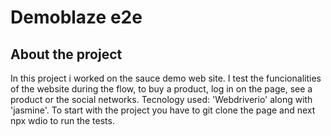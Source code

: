 # Demoblaze e2e

## About the project
In this project i worked on the sauce demo web site. 
I test the funcionalities of the website during the flow, to buy a product, log in on the page, see a product or the
social networks.
Tecnology used: 'Webdriverio' along with 'jasmine'.
To start with the project you have to git clone the page and next npx wdio to run the tests.
